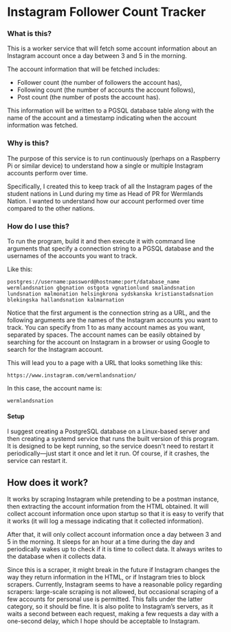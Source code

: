# Instagram Follower Count Tracker

### What is this?
This is a worker service that will fetch some account information about an Instagram account once a day between 3 and 5 in the morning.

The account information that will be fetched includes:
- Follower count (the number of followers the account has),
- Following count (the number of accounts the account follows),
- Post count (the number of posts the account has).

This information will be written to a PGSQL database table along with the name of the account and a timestamp indicating when the account information was fetched.

### Why is this?
The purpose of this service is to run continuously (perhaps on a Raspberry Pi or similar device) to understand how a single or multiple Instagram accounts perform over time.

Specifically, I created this to keep track of all the Instagram pages of the student nations in Lund during my time as Head of PR for Wermlands Nation. I wanted to understand how our account performed over time compared to the other nations.

### How do I use this?

To run the program, build it and then execute it with command line arguments that specify a connection string to a PGSQL database and the usernames of the accounts you want to track.

Like this:
```
postgres://username:password@hostname:port/database_name wermlandsnation gbgnation ostgota vgnationlund smalandsnation lundsnation malmonation helsingkrona sydskanska kristianstadsnation blekingska hallandsnation kalmarnation
```
Notice that the first argument is the connection string as a URL, and the following arguments are the names of the Instagram accounts you want to track. You can specify from 1 to as many account names as you want, separated by spaces. The account names can be easily obtained by searching for the account on Instagram in a browser or using Google to search for the Instagram account.

This will lead you to a page with a URL that looks something like this:
```
https://www.instagram.com/wermlandsnation/
```
In this case, the account name is:
```
wermlandsnation
```

#### Setup
I suggest creating a PostgreSQL database on a Linux-based server and then creating a systemd service that runs the built version of this program. It is designed to be kept running, so the service doesn't need to restart it periodically—just start it once and let it run. Of course, if it crashes, the service can restart it.

## How does it work?
It works by scraping Instagram while pretending to be a postman instance, then extracting the account information from the HTML obtained. It will collect account information once upon startup so that it is easy to verify that it works (it will log a message indicating that it collected information). 

After that, it will only collect account information once a day between 3 and 5 in the morning. It sleeps for an hour at a time during the day and periodically wakes up to check if it is time to collect data. It always writes to the database when it collects data.

Since this is a scraper, it might break in the future if Instagram changes the way they return information in the HTML, or if Instagram tries to block scrapers. Currently, Instagram seems to have a reasonable policy regarding scrapers: large-scale scraping is not allowed, but occasional scraping of a few accounts for personal use is permitted. This falls under the latter category, so it should be fine. It is also polite to Instagram’s servers, as it waits a second between each request, making a few requests a day with a one-second delay, which I hope should be acceptable to Instagram.
